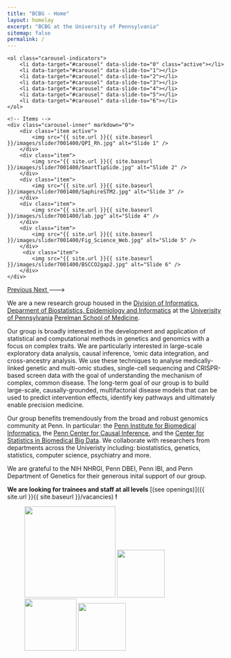 ```yaml
---
title: "BCBG - Home"
layout: homelay
excerpt: "BCBG at the University of Pennsylvania"
sitemap: false
permalink: /
---
```

<!---
<div markdown="0" id="carousel" class="carousel slide" data-ride="carousel" data-interval="4000" data-pause="hover" >
    <!-- Menu -->
    <ol class="carousel-indicators">
        <li data-target="#carousel" data-slide-to="0" class="active"></li>
        <li data-target="#carousel" data-slide-to="1"></li>
        <li data-target="#carousel" data-slide-to="2"></li>
        <li data-target="#carousel" data-slide-to="3"></li>
        <li data-target="#carousel" data-slide-to="4"></li>
        <li data-target="#carousel" data-slide-to="5"></li>
        <li data-target="#carousel" data-slide-to="6"></li>
    </ol>

    <!-- Items -->
    <div class="carousel-inner" markdown="0">
        <div class="item active">
            <img src="{{ site.url }}{{ site.baseurl }}/images/slider7001400/QPI_Rh.jpg" alt="Slide 1" />
        </div>
        <div class="item">
            <img src="{{ site.url }}{{ site.baseurl }}/images/slider7001400/SmartTipSide.jpg" alt="Slide 2" />
        </div>
        <div class="item">
            <img src="{{ site.url }}{{ site.baseurl }}/images/slider7001400/SaphireSTM2.jpg" alt="Slide 3" />
        </div>
        <div class="item">
            <img src="{{ site.url }}{{ site.baseurl }}/images/slider7001400/lab.jpg" alt="Slide 4" />
        </div>
        <div class="item">
            <img src="{{ site.url }}{{ site.baseurl }}/images/slider7001400/Fig_Science_Web.jpg" alt="Slide 5" />
        </div>       
         <div class="item">
            <img src="{{ site.url }}{{ site.baseurl }}/images/slider7001400/BSCCO2gap2.jpg" alt="Slide 6" />
        </div>
    </div>
  <a class="left carousel-control" href="#carousel" role="button" data-slide="prev">
    <span class="glyphicon glyphicon-chevron-left" aria-hidden="true"></span>
    <span class="sr-only">Previous</span>
  </a>
  <a class="right carousel-control" href="#carousel" role="button" data-slide="next">
    <span class="glyphicon glyphicon-chevron-right" aria-hidden="true"></span>
    <span class="sr-only">Next</span>
  </a>
</div>
--->

We are a new research group housed in the [Division of Informatics](https://www.dbei.med.upenn.edu/informatics), [Deparment of Biostatistics, Epidemiology and Informatics](https://www.dbei.med.upenn.edu/) at the [Univerisity of Pennsylvania](https://www.upenn.edu/) [Perelman School of Medicine](https://www.med.upenn.edu/).

Our group is broadly interested in the development and application of statistical and computational methods in genetics and genomics with a focus on complex traits. We are particularly interested in large-scale exploratory data analysis, causal inference, ‘omic data integration, and cross-ancestry analysis. We use these techniques to analyse medically-linked genetic and multi-omic studies, single-cell sequencing and CRISPR-based screen data with the goal of understanding the mechanism of complex, common disease. The long-term goal of our group is to build large-scale, causally-grounded, multifactorial disease models that can be used to predict intervention effects, identify key pathways and ultimately enable precision medicine.

Our group benefits tremendously from the broad and robust genomics community at Penn. In particular: the [Penn Institute for Biomedical Informatics](https://ibi.med.upenn.edu/), the [Penn Center for Causal Inference](https://www.dbeicoe.med.upenn.edu/cci/about-us), and the [Center for Statistics in Biomedical Big Data](https://www.dbeicoe.med.upenn.edu/csbd). We collaborate with researchers from departments across the Univeristy including: biostatistics, genetics, statistics, computer science, psychiatry and more.

We are grateful to the NIH NHRGI, Penn DBEI, Penn IBI, and Penn Department of Genetics for their generous inital support of our group.

 **We are looking for trainees and staff at all levels** [(see openings)]({{ site.url }}{{ site.baseurl }}/vacancies) **!**



<figure class="fourth">
  <img src="{{ site.url }}{{ site.baseurl }}/images/logopic/DBEI.png" style="width: 210px">
  <img src="{{ site.url }}{{ site.baseurl }}/images/logopic/IBI.png" style="width: 110px">
  <img src="{{ site.url }}{{ site.baseurl }}/images/logopic/NHGRI.png" style="width: 120px">
  <img src="{{ site.url }}{{ site.baseurl }}/images/logopic/Genetics.png" style="width: 110px">
</figure>
